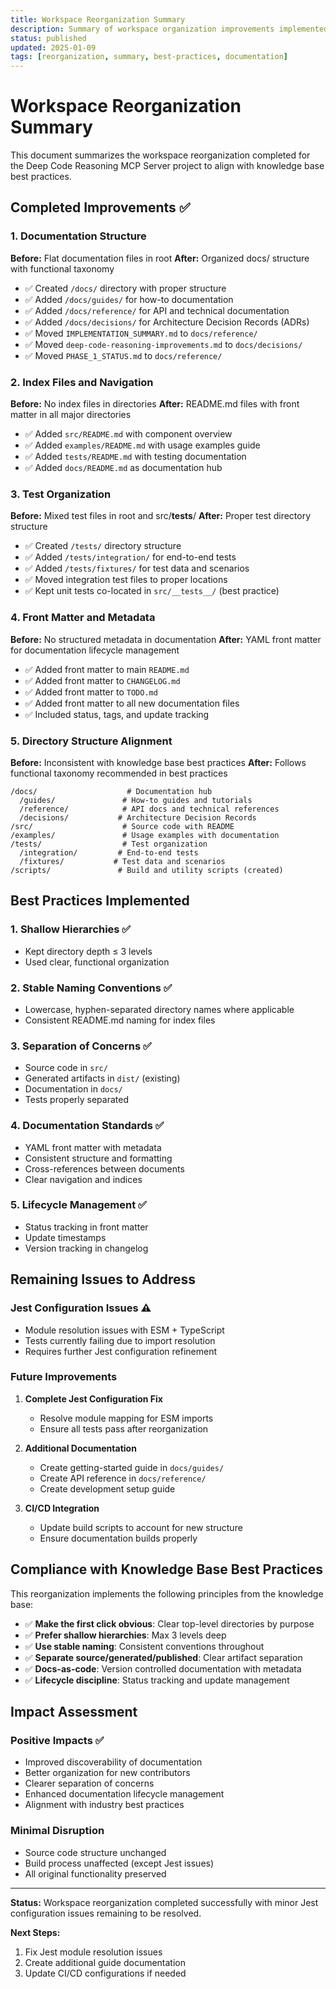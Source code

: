 ```yaml
---
title: Workspace Reorganization Summary
description: Summary of workspace organization improvements implemented following knowledge base best practices
status: published
updated: 2025-01-09
tags: [reorganization, summary, best-practices, documentation]
---
```


# Workspace Reorganization Summary

This document summarizes the workspace reorganization completed for the Deep Code Reasoning MCP Server project to align with knowledge base best practices.

## Completed Improvements ✅

### 1. Documentation Structure

**Before:** Flat documentation files in root
**After:** Organized docs/ structure with functional taxonomy

- ✅ Created `/docs/` directory with proper structure
- ✅ Added `/docs/guides/` for how-to documentation
- ✅ Added `/docs/reference/` for API and technical documentation  
- ✅ Added `/docs/decisions/` for Architecture Decision Records (ADRs)
- ✅ Moved `IMPLEMENTATION_SUMMARY.md` to `docs/reference/`
- ✅ Moved `deep-code-reasoning-improvements.md` to `docs/decisions/`
- ✅ Moved `PHASE_1_STATUS.md` to `docs/reference/`

### 2. Index Files and Navigation

**Before:** No index files in directories
**After:** README.md files with front matter in all major directories

- ✅ Added `src/README.md` with component overview
- ✅ Added `examples/README.md` with usage examples guide
- ✅ Added `tests/README.md` with testing documentation
- ✅ Added `docs/README.md` as documentation hub

### 3. Test Organization

**Before:** Mixed test files in root and src/**tests**/
**After:** Proper test directory structure

- ✅ Created `/tests/` directory structure
- ✅ Added `/tests/integration/` for end-to-end tests
- ✅ Added `/tests/fixtures/` for test data and scenarios
- ✅ Moved integration test files to proper locations
- ✅ Kept unit tests co-located in `src/__tests__/` (best practice)

### 4. Front Matter and Metadata

**Before:** No structured metadata in documentation
**After:** YAML front matter for documentation lifecycle management

- ✅ Added front matter to main `README.md`
- ✅ Added front matter to `CHANGELOG.md`
- ✅ Added front matter to `TODO.md`
- ✅ Added front matter to all new documentation files
- ✅ Included status, tags, and update tracking

### 5. Directory Structure Alignment

**Before:** Inconsistent with knowledge base best practices
**After:** Follows functional taxonomy recommended in best practices

```
/docs/                    # Documentation hub
  /guides/               # How-to guides and tutorials
  /reference/            # API docs and technical references  
  /decisions/           # Architecture Decision Records
/src/                    # Source code with README
/examples/               # Usage examples with documentation
/tests/                  # Test organization
  /integration/         # End-to-end tests
  /fixtures/           # Test data and scenarios
/scripts/               # Build and utility scripts (created)
```

## Best Practices Implemented

### 1. Shallow Hierarchies ✅

- Kept directory depth ≤ 3 levels
- Used clear, functional organization

### 2. Stable Naming Conventions ✅

- Lowercase, hyphen-separated directory names where applicable
- Consistent README.md naming for index files

### 3. Separation of Concerns ✅

- Source code in `src/`
- Generated artifacts in `dist/` (existing)
- Documentation in `docs/`
- Tests properly separated

### 4. Documentation Standards ✅

- YAML front matter with metadata
- Consistent structure and formatting
- Cross-references between documents
- Clear navigation and indices

### 5. Lifecycle Management ✅

- Status tracking in front matter
- Update timestamps
- Version tracking in changelog

## Remaining Issues to Address

### Jest Configuration Issues ⚠️

- Module resolution issues with ESM + TypeScript
- Tests currently failing due to import resolution
- Requires further Jest configuration refinement

### Future Improvements

1. **Complete Jest Configuration Fix**
   - Resolve module mapping for ESM imports
   - Ensure all tests pass after reorganization

2. **Additional Documentation**
   - Create getting-started guide in `docs/guides/`
   - Create API reference in `docs/reference/`
   - Create development setup guide

3. **CI/CD Integration**
   - Update build scripts to account for new structure
   - Ensure documentation builds properly

## Compliance with Knowledge Base Best Practices

This reorganization implements the following principles from the knowledge base:

- ✅ **Make the first click obvious**: Clear top-level directories by purpose
- ✅ **Prefer shallow hierarchies**: Max 3 levels deep
- ✅ **Use stable naming**: Consistent conventions throughout
- ✅ **Separate source/generated/published**: Clear artifact separation
- ✅ **Docs-as-code**: Version controlled documentation with metadata
- ✅ **Lifecycle discipline**: Status tracking and update management

## Impact Assessment

### Positive Impacts ✅

- Improved discoverability of documentation
- Better organization for new contributors
- Clearer separation of concerns
- Enhanced documentation lifecycle management
- Alignment with industry best practices

### Minimal Disruption

- Source code structure unchanged
- Build process unaffected (except Jest issues)
- All original functionality preserved

---

**Status:** Workspace reorganization completed successfully with minor Jest configuration issues remaining to be resolved.

**Next Steps:**

1. Fix Jest module resolution issues
2. Create additional guide documentation
3. Update CI/CD configurations if needed
